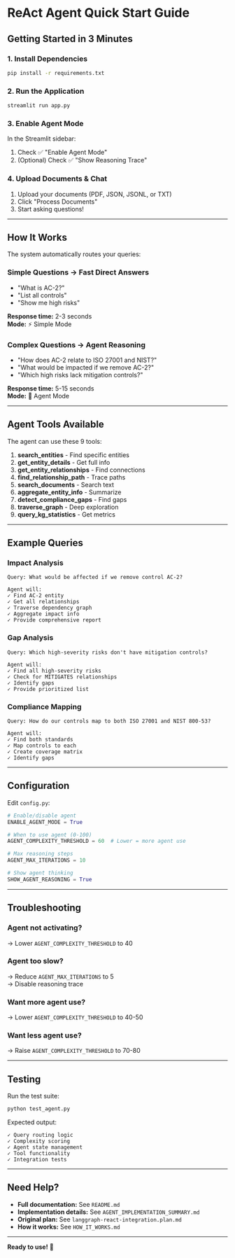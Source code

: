 # ReAct Agent Quick Start Guide

## Getting Started in 3 Minutes

### 1. Install Dependencies
```bash
pip install -r requirements.txt
```

### 2. Run the Application
```bash
streamlit run app.py
```

### 3. Enable Agent Mode
In the Streamlit sidebar:
1. Check ✅ "Enable Agent Mode"
2. (Optional) Check ✅ "Show Reasoning Trace"

### 4. Upload Documents & Chat
1. Upload your documents (PDF, JSON, JSONL, or TXT)
2. Click "Process Documents"
3. Start asking questions!

---

## How It Works

The system automatically routes your queries:

### Simple Questions → Fast Direct Answers
- "What is AC-2?"
- "List all controls"
- "Show me high risks"

**Response time:** 2-3 seconds  
**Mode:** ⚡ Simple Mode

### Complex Questions → Agent Reasoning
- "How does AC-2 relate to ISO 27001 and NIST?"
- "What would be impacted if we remove AC-2?"
- "Which high risks lack mitigation controls?"

**Response time:** 5-15 seconds  
**Mode:** 🤖 Agent Mode

---

## Agent Tools Available

The agent can use these 9 tools:

1. **search_entities** - Find specific entities
2. **get_entity_details** - Get full info
3. **get_entity_relationships** - Find connections
4. **find_relationship_path** - Trace paths
5. **search_documents** - Search text
6. **aggregate_entity_info** - Summarize
7. **detect_compliance_gaps** - Find gaps
8. **traverse_graph** - Deep exploration
9. **query_kg_statistics** - Get metrics

---

## Example Queries

### Impact Analysis
```
Query: What would be affected if we remove control AC-2?

Agent will:
✓ Find AC-2 entity
✓ Get all relationships
✓ Traverse dependency graph
✓ Aggregate impact info
✓ Provide comprehensive report
```

### Gap Analysis
```
Query: Which high-severity risks don't have mitigation controls?

Agent will:
✓ Find all high-severity risks
✓ Check for MITIGATES relationships
✓ Identify gaps
✓ Provide prioritized list
```

### Compliance Mapping
```
Query: How do our controls map to both ISO 27001 and NIST 800-53?

Agent will:
✓ Find both standards
✓ Map controls to each
✓ Create coverage matrix
✓ Identify gaps
```

---

## Configuration

Edit `config.py`:

```python
# Enable/disable agent
ENABLE_AGENT_MODE = True

# When to use agent (0-100)
AGENT_COMPLEXITY_THRESHOLD = 60  # Lower = more agent use

# Max reasoning steps
AGENT_MAX_ITERATIONS = 10

# Show agent thinking
SHOW_AGENT_REASONING = True
```

---

## Troubleshooting

### Agent not activating?
→ Lower `AGENT_COMPLEXITY_THRESHOLD` to 40

### Agent too slow?
→ Reduce `AGENT_MAX_ITERATIONS` to 5  
→ Disable reasoning trace

### Want more agent use?
→ Lower `AGENT_COMPLEXITY_THRESHOLD` to 40-50

### Want less agent use?
→ Raise `AGENT_COMPLEXITY_THRESHOLD` to 70-80

---

## Testing

Run the test suite:
```bash
python test_agent.py
```

Expected output:
```
✓ Query routing logic
✓ Complexity scoring
✓ Agent state management
✓ Tool functionality
✓ Integration tests
```

---

## Need Help?

- **Full documentation:** See `README.md`
- **Implementation details:** See `AGENT_IMPLEMENTATION_SUMMARY.md`
- **Original plan:** See `langgraph-react-integration.plan.md`
- **How it works:** See `HOW_IT_WORKS.md`

---

**Ready to use!** 🚀

